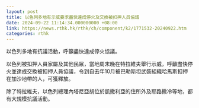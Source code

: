 ```yaml
---
layout: post
title: 以色列多地有示威要求盡快達成停火及交換被扣押人員協議
date: 2024-09-22 11:14:34.000000000 +08:00
link: https://news.rthk.hk/rthk/ch/component/k2/1771532-20240922.htm
categories: rthk
---
```


以色列多地有抗議活動，呼籲盡快達成停火協議。

以色列被扣押人員家屬及其他民眾，當地周末晚在特拉維夫舉行示威，呼籲盡快停火並達成交換被扣押人員協議，令到自去年10月被巴勒斯坦武裝組織哈馬斯扣押在加沙地帶的人，可獲釋放。

除了特拉維夫，以色列總理內塔尼亞胡位於凱撒利亞的住所外及耶路撒冷等地，都有大規模抗議活動。
